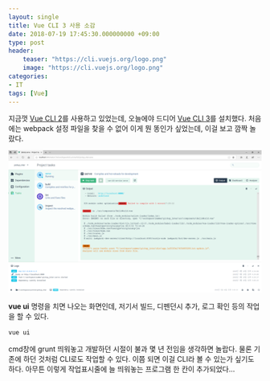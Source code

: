 ```yaml
---
layout: single
title: Vue CLI 3 사용 소감
date: 2018-07-19 17:45:30.000000000 +09:00
type: post
header:
    teaser: "https://cli.vuejs.org/logo.png"
    image: "https://cli.vuejs.org/logo.png"
categories:
- IT
tags: [Vue]
---
```


지금껏 [Vue CLI 2](https://github.com/vuejs/vue-cli/tree/v2#vue-cli--)를 사용하고 있었는데, 오늘에야 드디어 [Vue CLI 3](https://cli.vuejs.org/)를 설치했다. 처음에는 webpack 설정 파일을 찾을 수 없어 이게 뭔 똥인가 싶었는데, 이걸 보고 깜짝 놀랐다.

![Vue CLI 3](/assets/images/vue-cli-3.png)


**vue ui** 명령을 치면 나오는 화면인데, 저기서 빌드, 디펜던시 추가, 로그 확인 등의 작업을 할 수 있다.

```bash
vue ui
```

cmd창에 grunt 띄워놓고 개발하던 시절이 불과 몇 년 전임을 생각하면 놀랍다. 물론 기존에 하던 것처럼 CLI로도 작업할 수 있다. 이쯤 되면 이걸 CLI라 볼 수 있는가 싶기도 하다. 아무튼 이렇게 작업표시줄에 늘 띄워놓는 프로그램 한 칸이 추가되었다...